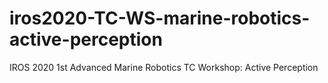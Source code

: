 # iros2020-TC-WS-marine-robotics-active-perception
IROS 2020 1st Advanced Marine Robotics TC Workshop: Active Perception
